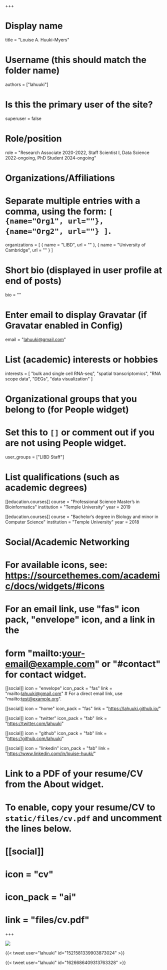 +++
# Display name
title = "Louise A. Huuki-Myers"

# Username (this should match the folder name)
authors = ["lahuuki"]

# Is this the primary user of the site?
superuser = false

# Role/position
role = "Research Associate 2020-2022, Staff Scientist I, Data Science 2022-ongoing, PhD Student 2024-ongoing"

# Organizations/Affiliations
#   Separate multiple entries with a comma, using the form: `[ {name="Org1", url=""}, {name="Org2", url=""} ]`.
organizations = [ { name = "LIBD", url = "" }, { name = "University of Cambridge", url = "" } ]

# Short bio (displayed in user profile at end of posts)
bio = ""

# Enter email to display Gravatar (if Gravatar enabled in Config)
email = "lahuuki@gmail.com"

# List (academic) interests or hobbies
interests = [
  "bulk and single cell RNA-seq",
  "spatial transcriptomics",
  "RNA scope data",
  "DEGs",
  "data visualization"
]

# Organizational groups that you belong to (for People widget)
#   Set this to `[]` or comment out if you are not using People widget.
user_groups = ["LIBD Staff"]

# List qualifications (such as academic degrees)
[[education.courses]]
  course = "Professional Science Master’s in Bioinformatics"
  institution = "Temple University"
  year = 2019
  
[[education.courses]]
  course = "Bachelor’s degree in Biology and minor in Computer Science"
  institution = "Temple University"
  year = 2018

# Social/Academic Networking
# For available icons, see: https://sourcethemes.com/academic/docs/widgets/#icons
#   For an email link, use "fas" icon pack, "envelope" icon, and a link in the
#   form "mailto:your-email@example.com" or "#contact" for contact widget.

[[social]]
  icon = "envelope"
  icon_pack = "fas"
  link = "mailto:lahuuki@gmail.com"  # For a direct email link, use "mailto:test@example.org".
  
[[social]]
  icon = "home"
  icon_pack = "fas"
  link = "https://lahuuki.github.io/"

[[social]]
  icon = "twitter"
  icon_pack = "fab"
  link = "https://twitter.com/lahuuki"

[[social]]
  icon = "github"
  icon_pack = "fab"
  link = "https://github.com/lahuuki"
  
[[social]]
    icon = "linkedin"
    icon_pack = "fab"
    link = "https://www.linkedin.com/in/louise-huuki/"

# Link to a PDF of your resume/CV from the About widget.
# To enable, copy your resume/CV to `static/files/cv.pdf` and uncomment the lines below.
# [[social]]
#   icon = "cv"
#   icon_pack = "ai"
#   link = "files/cv.pdf"

+++

![](http://ghchart.rshah.org/DA2536/lahuuki.svg)

{{< tweet user="lahuuki" id="1521581339903873024" >}}

{{< tweet user="lahuuki" id="1626686409313763328" >}}
